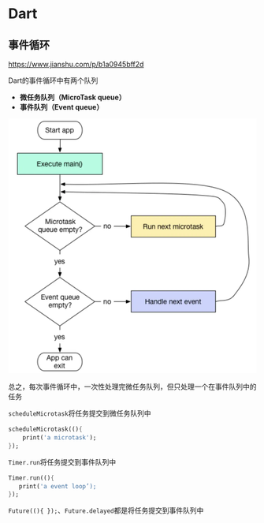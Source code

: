 # Dart

## 事件循环

https://www.jianshu.com/p/b1a0945bff2d

Dart的事件循环中有两个队列

- **微任务队列（MicroTask queue）**
- **事件队列（Event queue）**



![img](assets/webp.webp)

总之，每次事件循环中，一次性处理完微任务队列，但只处理一个在事件队列中的任务

`scheduleMicrotask`将任务提交到微任务队列中

~~~dart
scheduleMicrotask((){
    print('a microtask');
});
~~~

`Timer.run`将任务提交到事件队列中

~~~dart
Timer.run((){
   print('a event loop’);
});
~~~

`Future((){ });`、`Future.delayed`都是将任务提交到事件队列中
